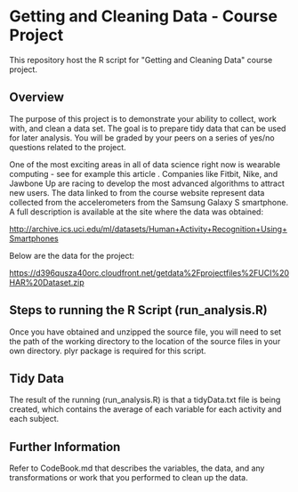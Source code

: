 # Getting and Cleaning Data - Course Project
This repository host the R script for "Getting and Cleaning Data" course project.

## Overview
The purpose of this project is to demonstrate your ability to collect, work with, and clean a data set. The goal is to prepare tidy data that can be used for later analysis. You will be graded by your peers on a series of yes/no questions related to the project. 

One of the most exciting areas in all of data science right now is wearable computing - see for example this article . Companies like Fitbit, Nike, and Jawbone Up are racing to develop the most advanced algorithms to attract new users. The data linked to from the course website represent data collected from the accelerometers from the Samsung Galaxy S smartphone. A full description is available at the site where the data was obtained: 

http://archive.ics.uci.edu/ml/datasets/Human+Activity+Recognition+Using+Smartphones 

Below are the data for the project: 

https://d396qusza40orc.cloudfront.net/getdata%2Fprojectfiles%2FUCI%20HAR%20Dataset.zip 

## Steps to running the R Script (run_analysis.R)
Once you have obtained and unzipped the source file, you will need to set the path of the working directory to the location of the source files in your own directory.
plyr package is required for this script.

## Tidy Data
The result of the running (run_analysis.R) is that a tidyData.txt file is being created, which contains the average of each variable for each activity and each subject.

## Further Information
Refer to CodeBook.md that describes the variables, the data, and any transformations or work that you performed to clean up the data.
